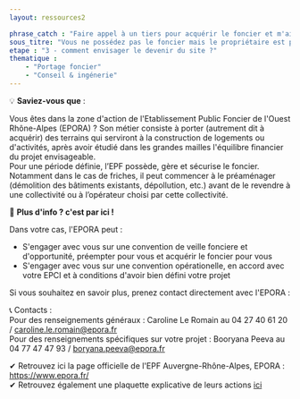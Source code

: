 ```yaml
---
layout: ressources2

phrase_catch : "Faire appel à un tiers pour acquérir le foncier et m'aider à définir mon projet"
sous_titre: "Vous ne possédez pas le foncier mais le propriétaire est prêt à vendre, faire appel à un Etablissement Public Foncier pour porter l'achat"
etape : "3 - comment envisager le devenir du site ?"
thematique :
    - "Portage foncier"
    - "Conseil & ingénerie"
---
```

  
💡 **Saviez-vous que** :  
  
Vous êtes dans la zone d'action de l'Etablissement Public Foncier de l'Ouest Rhône-Alpes (EPORA) ? Son métier consiste à porter (autrement dit à acquérir) des terrains qui serviront à la construction de logements ou d'activités, après avoir étudié dans les grandes mailles l'équilibre financier du projet envisageable.  
Pour une période définie, l’EPF possède, gère et sécurise le foncier. Notamment dans le cas de friches, il peut commencer à le préaménager (démolition des bâtiments existants, dépollution, etc.) avant de le revendre à une collectivité ou à l’opérateur choisi par cette collectivité.

🚀 **Plus d'info ? c'est par ici !**  
  
Dans votre cas, l'EPORA peut : 
- S'engager avec vous sur une convention de veille fonciere et d'opportunité, préempter pour vous et acquérir le foncier pour vous  
- S'engager avec vous sur une convention opérationelle, en accord avec votre EPCI et à conditions d'avoir bien défini votre projet  
  
Si vous souhaitez en savoir plus, prenez contact directement avec l'EPORA : 
  
📞 Contacts :    
Pour des renseignements généraux : Caroline Le Romain au 04 27 40 61 20 / caroline.le.romain@epora.fr  
Pour des renseignements spécifiques sur votre projet : Booryana Peeva au 04 77 47 47 93 / boryana.peeva@epora.fr  
  
✔ Retrouvez ici la page officielle de l'EPF Auvergne-Rhône-Alpes, EPORA : <https://www.epora.fr/>  
✔ Retrouvez également une plaquette explicative de leurs actions [ici](https://www.epora.fr/wp-content/uploads/plaquette-epora-bat-pages-web.pdf)  
